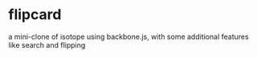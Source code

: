 flipcard
========

a mini-clone of isotope using backbone.js, with some additional features like search and flipping